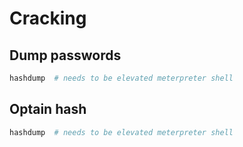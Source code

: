# Cracking

## Dump passwords

```bash
hashdump  # needs to be elevated meterpreter shell
```

## Optain hash

```bash
hashdump  # needs to be elevated meterpreter shell
```
